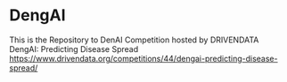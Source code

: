 # DengAI
This is the Repository to DenAI Competition hosted by DRIVENDATA
DengAI: Predicting Disease Spread
https://www.drivendata.org/competitions/44/dengai-predicting-disease-spread/
